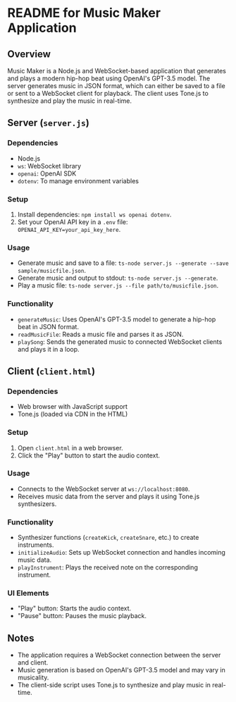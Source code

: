 # README for Music Maker Application

## Overview

Music Maker is a Node.js and WebSocket-based application that generates and plays a modern hip-hop beat using OpenAI's GPT-3.5 model. The server generates music in JSON format, which can either be saved to a file or sent to a WebSocket client for playback. The client uses Tone.js to synthesize and play the music in real-time.

## Server (`server.js`)

### Dependencies

- Node.js
- `ws`: WebSocket library
- `openai`: OpenAI SDK
- `dotenv`: To manage environment variables

### Setup

1. Install dependencies: `npm install ws openai dotenv`.
2. Set your OpenAI API key in a `.env` file: `OPENAI_API_KEY=your_api_key_here`.

### Usage

- Generate music and save to a file: `ts-node server.js --generate --save sample/musicfile.json`.
- Generate music and output to stdout: `ts-node server.js --generate`.
- Play a music file: `ts-node server.js --file path/to/musicfile.json`.

### Functionality

- `generateMusic`: Uses OpenAI's GPT-3.5 model to generate a hip-hop beat in JSON format.
- `readMusicFile`: Reads a music file and parses it as JSON.
- `playSong`: Sends the generated music to connected WebSocket clients and plays it in a loop.

## Client (`client.html`)

### Dependencies

- Web browser with JavaScript support
- Tone.js (loaded via CDN in the HTML)

### Setup

1. Open `client.html` in a web browser.
2. Click the "Play" button to start the audio context.

### Usage

- Connects to the WebSocket server at `ws://localhost:8080`.
- Receives music data from the server and plays it using Tone.js synthesizers.

### Functionality

- Synthesizer functions (`createKick`, `createSnare`, etc.) to create instruments.
- `initializeAudio`: Sets up WebSocket connection and handles incoming music data.
- `playInstrument`: Plays the received note on the corresponding instrument.

### UI Elements

- "Play" button: Starts the audio context.
- "Pause" button: Pauses the music playback.

## Notes

- The application requires a WebSocket connection between the server and client.
- Music generation is based on OpenAI's GPT-3.5 model and may vary in musicality.
- The client-side script uses Tone.js to synthesize and play music in real-time.
